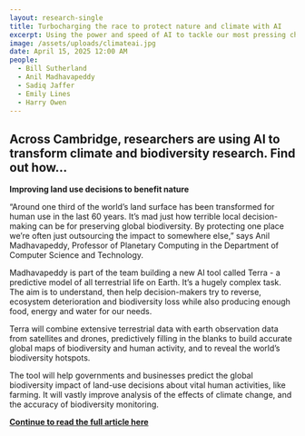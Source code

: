 ```yaml
---
layout: research-single
title: Turbocharging the race to protect nature and climate with AI
excerpt: Using the power and speed of AI to tackle our most pressing challenges.
image: /assets/uploads/climateai.jpg
date: April 15, 2025 12:00 AM
people:
  - Bill Sutherland
  - Anil Madhavapeddy
  - Sadiq Jaffer
  - Emily Lines
  - Harry Owen
---
```

## Across Cambridge, researchers are using AI to transform climate and biodiversity research. Find out how...

**Improving land use decisions to benefit nature**

“Around one third of the world’s land surface has been transformed for human use in the last 60 years. It’s mad just how terrible local decision-making can be for preserving global biodiversity. By protecting one place we’re often just outsourcing the impact to somewhere else,” says Anil Madhavapeddy, Professor of Planetary Computing in the Department of Computer Science and Technology.

Madhavapeddy is part of the team building a new AI tool called Terra - a predictive model of all terrestrial life on Earth. It’s a hugely complex task. The aim is to understand, then help decision-makers try to reverse, ecosystem deterioration and biodiversity loss while also producing enough food, energy and water for our needs.

Terra will combine extensive terrestrial data with earth observation data from satellites and drones, predictively filling in the blanks to build accurate global maps of biodiversity and human activity, and to reveal the world’s biodiversity hotspots.

The tool will help governments and businesses predict the global biodiversity impact of land-use decisions about vital human activities, like farming. It will vastly improve analysis of the effects of climate change, and the accuracy of biodiversity monitoring.

**[Continue to read the full article here](https://www.cam.ac.uk/stories/ai-and-climate-and-nature)**